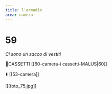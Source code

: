 ```yaml
---
title: l'armadio
area: camera
---
```

# 59
_Ci sono un sacco di vestiti_

👀CASSETTI [[60-camera-i cassetti-MALUS|60]]

⬇️ [[53-camera]]

![[foto_75.jpg]]